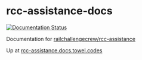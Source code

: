 # rcc-assistance-docs
[![Documentation Status](https://readthedocs.org/projects/rcc-assistance-docs/badge/?version=latest)](https://rcc-assistance-docs.readthedocs.io/en/latest/?badge=latest)

Documentation for [railchallengecrew/rcc-assistance](https://github.com/railchallengecrew/rcc-assistance)

Up at [rcc-assistance.docs.towel.codes](http://rcc-assistance.docs.towel.codes)
